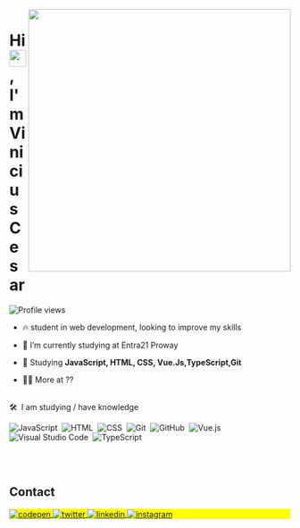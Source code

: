 <img align="right" height="470em" src="https://raw.githubusercontent.com/gist/Vinnikkkkj/b7f7c386dc15be2aaada3c51adfd2444/raw/4f9a7e528c5a5f329befa42ac8de558291e3d520/githubcard.svg"/>

<h1 align="left">Hi <img src="https://raw.githubusercontent.com/kaueMarques/kaueMarques/master/hi.gif" height="30px">, I'm Vinicius Cesar</h1>
<p align="left"> <img src="https://komarev.com/ghpvc/?username=Vinnikkkkj&color=yellow" alt="Profile views" /> </p>

- 🔥 student in web development, looking to improve my skills

- 🔭 I’m currently studying at Entra21 Proway

- 💬 Studying **JavaScript, HTML, CSS, Vue.Js,TypeScript,Git**

- 👨‍💻 More at ??
<br><br>

🛠 &nbsp;I am studying / have knowledge

![JavaScript](https://img.shields.io/badge/-JavaScript-05122A?style=flat&logo=javascript)&nbsp;
![HTML](https://img.shields.io/badge/-HTML-05122A?style=flat&logo=HTML5)&nbsp;
![CSS](https://img.shields.io/badge/-CSS-05122A?style=flat&logo=CSS3&logoColor=1572B6)&nbsp;
![Git](https://img.shields.io/badge/-Git-05122A?style=flat&logo=git)&nbsp;
![GitHub](https://img.shields.io/badge/-GitHub-05122A?style=flat&logo=github)&nbsp;
![Vue.js](https://img.shields.io/badge/-Vue.js-05122A?style=flat&logo=vue.js)&nbsp;
![Visual Studio Code](https://img.shields.io/badge/-Visual%20Studio%20Code-05122A?style=flat&logo=visual-studio-code&logoColor=007ACC)&nbsp;
![TypeScript](https://img.shields.io/badge/-TypeScript-05122A?style=flat&logo=typescript&logoColor=007ACC)&nbsp;

<br><br>
## Contact

<p align="left" style="background:yellow">
<a href="https://codepen.io/vinnikkkkj" target="_blank">
  <img align="center" src="https://img.shields.io/badge/-ViniciusCesar-05122A?style=flat&logo=codepen" alt="codepen"/>
</a>
<a href="https://twitter.com/vxrainkkj" target="_blank">
  <img align="center" src="https://img.shields.io/badge/-ViniciusCesar-05122A?style=flat&logo=twitter" alt="twitter"/>  
</a>
<a href="https://www.linkedin.com/in/viniciuskkj/" target="_blank">
  <img align="center" src="https://img.shields.io/badge/-ViniciusCesar-05122A?style=flat&logo=linkedin" alt="linkedin"/>
</a>
<a href="https://www.instagram.com/vinnikkj_/" target="_blank">
 <img align="center" src="https://img.shields.io/badge/-ViniciusCesar-05122A?style=flat&logo=instagram" alt="instagram"/>
</a>
</p>

<!--

<img width="490em" src="https://github-readme-twitter-gazf.vercel.app/api?id=maykbrito&layout=wide&show_reply=off&show_retweet=off" />

